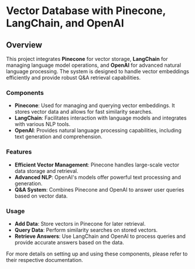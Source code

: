 # Vector Database with Pinecone, LangChain, and OpenAI

## Overview

This project integrates **Pinecone** for vector storage, **LangChain** for managing language model operations, and **OpenAI** for advanced natural language processing. The system is designed to handle vector embeddings efficiently and provide robust Q&A retrieval capabilities.

### Components

- **Pinecone**: Used for managing and querying vector embeddings. It stores vector data and allows for fast similarity searches.
- **LangChain**: Facilitates interaction with language models and integrates with various NLP tools.
- **OpenAI**: Provides natural language processing capabilities, including text generation and comprehension.

### Features

- **Efficient Vector Management**: Pinecone handles large-scale vector data storage and retrieval.
- **Advanced NLP**: OpenAI's models offer powerful text processing and generation.
- **Q&A System**: Combines Pinecone and OpenAI to answer user queries based on vector data.

### Usage

- **Add Data**: Store vectors in Pinecone for later retrieval.
- **Query Data**: Perform similarity searches on stored vectors.
- **Retrieve Answers**: Use LangChain and OpenAI to process queries and provide accurate answers based on the data.

For more details on setting up and using these components, please refer to their respective documentation.
